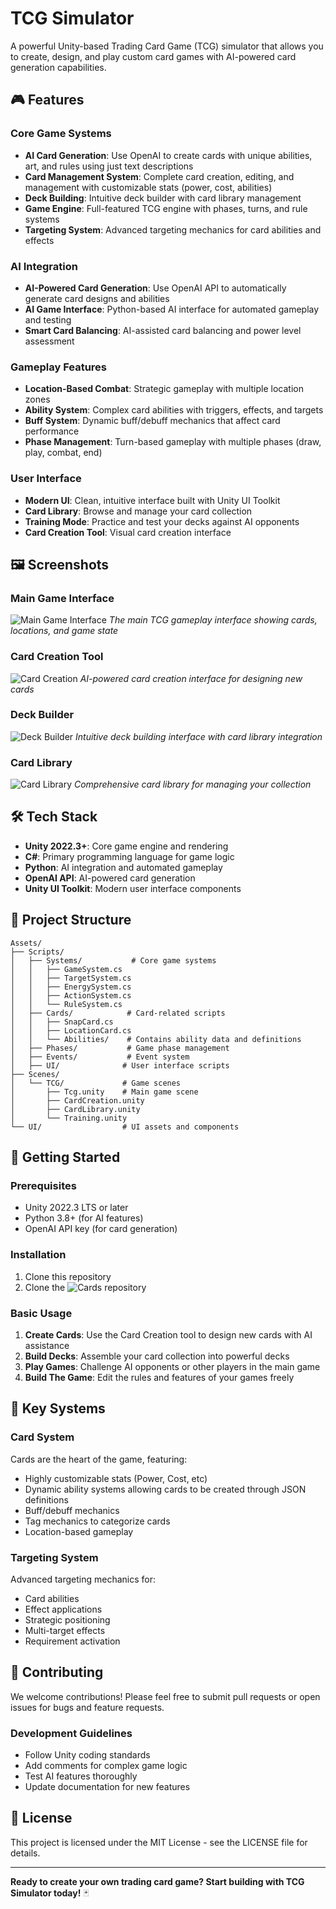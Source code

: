# TCG Simulator

A powerful Unity-based Trading Card Game (TCG) simulator that allows you to create, design, and play custom card games with AI-powered card generation capabilities.

## 🎮 Features

### Core Game Systems
- **AI Card Generation**: Use OpenAI to create cards with unique abilities, art, and rules using just text descriptions
- **Card Management System**: Complete card creation, editing, and management with customizable stats (power, cost, abilities)
- **Deck Building**: Intuitive deck builder with card library management
- **Game Engine**: Full-featured TCG engine with phases, turns, and rule systems
- **Targeting System**: Advanced targeting mechanics for card abilities and effects

### AI Integration
- **AI-Powered Card Generation**: Use OpenAI API to automatically generate card designs and abilities
- **AI Game Interface**: Python-based AI interface for automated gameplay and testing
- **Smart Card Balancing**: AI-assisted card balancing and power level assessment

### Gameplay Features
- **Location-Based Combat**: Strategic gameplay with multiple location zones
- **Ability System**: Complex card abilities with triggers, effects, and targets
- **Buff System**: Dynamic buff/debuff mechanics that affect card performance
- **Phase Management**: Turn-based gameplay with multiple phases (draw, play, combat, end)

### User Interface
- **Modern UI**: Clean, intuitive interface built with Unity UI Toolkit
- **Card Library**: Browse and manage your card collection
- **Training Mode**: Practice and test your decks against AI opponents
- **Card Creation Tool**: Visual card creation interface

## 🖼️ Screenshots

### Main Game Interface
![Main Game Interface](docs/images/game-interface.png)
*The main TCG gameplay interface showing cards, locations, and game state*

### Card Creation Tool
![Card Creation](docs/images/card-creation.png)
*AI-powered card creation interface for designing new cards*

### Deck Builder
![Deck Builder](docs/images/deck-builder.png)
*Intuitive deck building interface with card library integration*

### Card Library
![Card Library](docs/images/card-library.png)
*Comprehensive card library for managing your collection*

## 🛠️ Tech Stack

- **Unity 2022.3+**: Core game engine and rendering
- **C#**: Primary programming language for game logic
- **Python**: AI integration and automated gameplay
- **OpenAI API**: AI-powered card generation
- **Unity UI Toolkit**: Modern user interface components

## 📁 Project Structure

```
Assets/
├── Scripts/
│   ├── Systems/           # Core game systems
│   │   ├── GameSystem.cs
│   │   ├── TargetSystem.cs
│   │   ├── EnergySystem.cs
│   │   ├── ActionSystem.cs
│   │   └── RuleSystem.cs
│   ├── Cards/            # Card-related scripts
│   │   ├── SnapCard.cs
│   │   ├── LocationCard.cs
│   │   └── Abilities/    # Contains ability data and definitions
│   ├── Phases/           # Game phase management
│   ├── Events/           # Event system
│   ├── UI/              # User interface scripts
├── Scenes/
│   └── TCG/             # Game scenes
│       ├── Tcg.unity    # Main game scene
│       ├── CardCreation.unity
│       ├── CardLibrary.unity
│       └── Training.unity
└── UI/                  # UI assets and components
```

## 🚀 Getting Started

### Prerequisites
- Unity 2022.3 LTS or later
- Python 3.8+ (for AI features)
- OpenAI API key (for card generation)

### Installation
1. Clone this repository
2. Clone the ![Cards](https://github.com/bryanjiang15/cards) repository

### Basic Usage
1. **Create Cards**: Use the Card Creation tool to design new cards with AI assistance
2. **Build Decks**: Assemble your card collection into powerful decks
3. **Play Games**: Challenge AI opponents or other players in the main game
4. **Build The Game**: Edit the rules and features of your games freely

## 🎯 Key Systems

### Card System
Cards are the heart of the game, featuring:
- Highly customizable stats (Power, Cost, etc)
- Dynamic ability systems allowing cards to be created through JSON definitions
- Buff/debuff mechanics
- Tag mechanics to categorize cards
- Location-based gameplay

### Targeting System
Advanced targeting mechanics for:
- Card abilities
- Effect applications
- Strategic positioning
- Multi-target effects
- Requirement activation

## 🤝 Contributing

We welcome contributions! Please feel free to submit pull requests or open issues for bugs and feature requests.

### Development Guidelines
- Follow Unity coding standards
- Add comments for complex game logic
- Test AI features thoroughly
- Update documentation for new features

## 📄 License

This project is licensed under the MIT License - see the LICENSE file for details.

---

**Ready to create your own trading card game? Start building with TCG Simulator today!** 🃏
